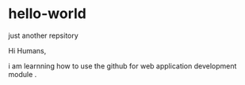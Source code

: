 # hello-world
just another repsitory


Hi Humans,



i am learnning how to use the github for web application development module .
